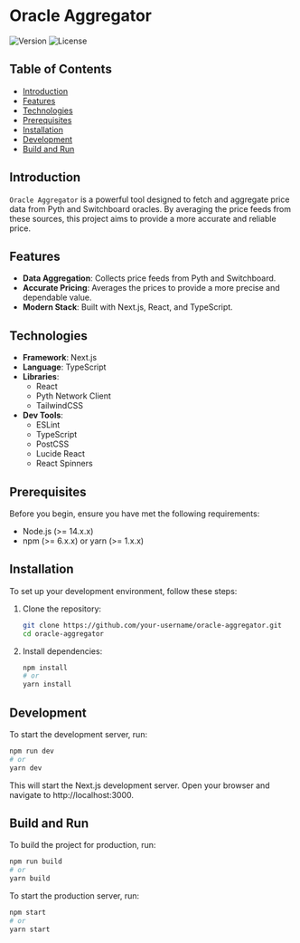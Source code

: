 # Oracle Aggregator

![Version](https://img.shields.io/badge/version-0.1.0-blue.svg)
![License](https://img.shields.io/badge/license-MIT-green.svg)

## Table of Contents

- [Introduction](#introduction)
- [Features](#features)
- [Technologies](#technologies)
- [Prerequisites](#prerequisites)
- [Installation](#installation)
- [Development](#development)
- [Build and Run](#build-and-run)

## Introduction

`Oracle Aggregator` is a powerful tool designed to fetch and aggregate price data from Pyth and Switchboard oracles. By averaging the price feeds from these sources, this project aims to provide a more accurate and reliable price.

## Features

- **Data Aggregation**: Collects price feeds from Pyth and Switchboard.
- **Accurate Pricing**: Averages the prices to provide a more precise and dependable value.
- **Modern Stack**: Built with Next.js, React, and TypeScript.

## Technologies

- **Framework**: Next.js
- **Language**: TypeScript
- **Libraries**:
  - React
  - Pyth Network Client
  - TailwindCSS
- **Dev Tools**:
  - ESLint
  - TypeScript
  - PostCSS
  - Lucide React
  - React Spinners

## Prerequisites

Before you begin, ensure you have met the following requirements:

- Node.js (>= 14.x.x)
- npm (>= 6.x.x) or yarn (>= 1.x.x)

## Installation

To set up your development environment, follow these steps:

1. Clone the repository:
    ```bash
    git clone https://github.com/your-username/oracle-aggregator.git
    cd oracle-aggregator
    ```

2. Install dependencies:
    ```bash
    npm install
    # or
    yarn install
    ```

## Development

To start the development server, run:

```bash
npm run dev
# or
yarn dev
```
This will start the Next.js development server. Open your browser and navigate to http://localhost:3000.

## Build and Run

To build the project for production, run:

```bash
npm run build
# or
yarn build
```

To start the production server, run:
```bash
npm start
# or
yarn start
```